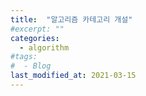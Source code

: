 ```yaml
---
title:  "알고리즘 카테고리 개설"
#excerpt: ""
categories:
  - algorithm
#tags:
#  - Blog
last_modified_at: 2021-03-15
---
```


